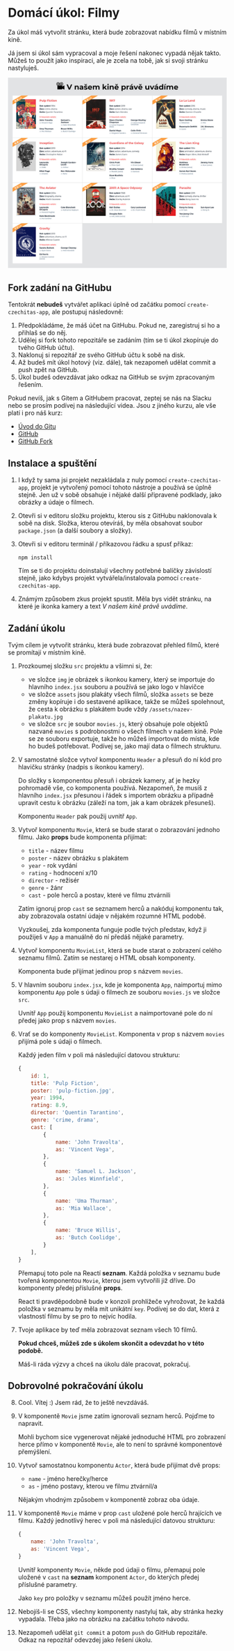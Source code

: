 # Domácí úkol: Filmy

Za úkol máš vytvořit stránku, která bude zobrazovat nabídku filmů v místním kině.

Já jsem si úkol sám vypracoval a moje řešení nakonec vypadá nějak takto. Můžeš to použít jako inspiraci, ale je zcela na tobě, jak si svoji stránku nastyluješ.

![Ukázka možného výsledku](ukazka-vysledku.jpg)


## Fork zadání na GitHubu

Tentokrát **nebudeš** vytvářet aplikaci úplně od začátku pomocí `create-czechitas-app`, ale postupuj následovně:

1. Předpokládáme, že máš účet na GitHubu. Pokud ne, zaregistruj si ho a přihlaš se do něj.
2. Udělej si fork tohoto repozitáře se zadáním (tím se ti úkol zkopíruje do tvého GitHub účtu).
3. Naklonuj si repozitář ze svého GitHub účtu k sobě na disk.
4. Až budeš mít úkol hotový (viz. dále), tak nezapomeň udělat commit a push zpět na GitHub.
5. Úkol budeš odevzdávat jako odkaz na GitHub se svým zpracovaným řešením.

Pokud nevíš, jak s Gitem a GitHubem pracovat, zeptej se nás na Slacku nebo se prosím podívej na následující videa. Jsou z jiného kurzu, ale vše platí i pro náš kurz:

* [Úvod do Gitu](https://www.youtube.com/watch?v=hda4-ngFEWM)
* [GitHub](https://www.youtube.com/watch?v=JLzWjJjsLz8)
* [GitHub Fork](https://www.youtube.com/watch?v=K7rE3jRCjD4)


## Instalace a spuštění

1. I když ty sama jsi projekt nezakládala z nuly pomocí `create-czechitas-app`, projekt je vytvořený pomocí tohoto nástroje a používá se úplně stejně. Jen už v sobě obsahuje i nějaké další připravené podklady, jako obrázky a údaje o filmech.

2. Otevři si v editoru složku projektu, kterou sis z GitHubu naklonovala k sobě na disk. Složka, kterou otevíráš, by měla obsahovat soubor `package.json` (a další soubory a složky).

3. Otevři si v editoru terminál / příkazovou řádku a spusť příkaz:

	```
	npm install
	```

	Tím se ti do projektu doinstalují všechny potřebné balíčky závislostí stejně, jako kdybys projekt vytvářela/instalovala pomocí `create-czechitas-app`.

4. Známým způsobem zkus projekt spustit. Měla bys vidět stránku, na které je ikonka kamery a text *V našem kině právě uvádíme*.


## Zadání úkolu

Tvým cílem je vytvořit stránku, která bude zobrazovat přehled filmů, které se promítají v místním kině.

1. Prozkoumej složku `src` projektu a všimni si, že:
	- ve složce `img` je obrázek s ikonkou kamery, který se importuje do hlavního `index.jsx` souboru a používá se jako logo v hlavičce
	- ve složce `assets` jsou plakáty všech filmů, složka `assets` se beze změny kopíruje i do sestavené aplikace, takže se můžeš spolehnout, že cesta k obrázku s plakátem bude vždy `/assets/nazev-plakatu.jpg`
	- ve složce `src` je soubor `movies.js`, který obsahuje pole objektů nazvané `movies` s podrobnostmi o všech filmech v našem kině. Pole se ze souboru exportuje, takže ho můžeš importovat do místa, kde ho budeš potřebovat. Podívej se, jako mají data o filmech strukturu.

2. V samostatné složce vytvoř komponentu `Header` a přesuň do ní kód pro hlavičku stránky (nadpis s ikonkou kamery).

	Do složky s komponentou přesuň i obrázek kamery, ať je hezky pohromadě vše, co komponenta používá. Nezapomeň, že musíš z hlavního `index.jsx` přesunou i řádek s importem obrázku a případně upravit cestu k obrázku (záleží na tom, jak a kam obrázek přesuneš).

	Komponentu `Header` pak použij uvnitř `App`.

3. Vytvoř komponentu `Movie`, která se bude starat o zobrazování jednoho filmu. Jako **props** bude komponenta přijímat:
	- `title` - název filmu
	- `poster` - název obrázku s plakátem
	- `year` - rok vydání
	- `rating` - hodnocení x/10
	- `director` - režisér
	- `genre` - žánr
	- `cast` - pole herců a postav, které ve filmu ztvárnili

	Zatím ignoruj prop `cast` se seznamem herců a nakóduj komponentu tak, aby zobrazovala ostatní údaje v nějakém rozumné HTML podobě.

	Vyzkoušej, zda komponenta funguje podle tvých představ, když ji použiješ v `App` a manuálně do ní předáš nějaké parametry.

4. Vytvoř komponentu `MovieList`, která se bude starat o zobrazení celého seznamu filmů. Zatím se nestarej o HTML obsah komponenty.

	Komponenta bude přijímat jedinou prop s názvem `movies`.

5. V hlavním souboru `index.jsx`, kde je komponenta `App`, naimportuj mimo komponentu `App` pole s údaji o filmech ze souboru `movies.js` ve složce `src`.

	Uvnitř `App` použij komponentu `MovieList` a naimportované pole do ní předej jako prop s názvem `movies`.

6. Vrať se do komponenty `MovieList`. Komponenta v prop s názvem `movies` přijímá pole s údaji o filmech.

	Každý jeden film v poli má následující datovou strukturu:

	```js
	{
		id: 1,
		title: 'Pulp Fiction',
		poster: 'pulp-fiction.jpg',
		year: 1994,
		rating: 8.9,
		director: 'Quentin Tarantino',
		genre: 'crime, drama',
		cast: [
			{
				name: 'John Travolta',
				as: 'Vincent Vega',
			},
			{
				name: 'Samuel L. Jackson',
				as: 'Jules Winnfield',
			},
			{
				name: 'Uma Thurman',
				as: 'Mia Wallace',
			},
			{
				name: 'Bruce Willis',
				as: 'Butch Coolidge',
			}
		],
	}
	```

	Přemapuj toto pole na Reactí **seznam**. Každá položka v seznamu bude tvořená komponentou `Movie`, kterou jsem vytvořili již dříve. Do komponenty předej příslušné **props**.

	React ti pravděpodobně bude v konzoli prohlížeče vyhrožovat, že každá položka v seznamu by měla mít unikátní `key`. Podívej se do dat, která z vlastností filmu by se pro to nejvíc hodila.

7. Tvoje aplikace by teď měla zobrazovat seznam všech 10 filmů.

	**Pokud chceš, můžeš zde s úkolem skončit a odevzdat ho v této podobě.**

	Máš-li ráda výzvy a chceš na úkolu dále pracovat, pokračuj.


## Dobrovolné pokračování úkolu

8. Cool. Vítej :) Jsem rád, že to ještě nevzdáváš.

9. V komponentě `Movie` jsme zatím ignorovali seznam herců. Pojďme to napravit.

	Mohli bychom sice vygenerovat nějaké jednoduché HTML pro zobrazení herce přímo v komponentě `Movie`, ale to není to správné komponentové přemýšlení.

10. Vytvoř samostatnou komponentu `Actor`, která bude přijímat dvě props:
	- `name` - jméno herečky/herce
	- `as` - jméno postavy, kterou ve filmu ztvárnil/a

	Nějakým vhodným způsobem v komponentě zobraz oba údaje.

11. V komponentě `Movie` máme v prop `cast` uložené pole herců hrajících ve filmu. Každý jednotlivý herec v poli má následující datovou strukturu:

	```js
	{
		name: 'John Travolta',
		as: 'Vincent Vega',
	}
	```

	Uvnitř komponenty `Movie`, někde pod údaji o filmu, přemapuj pole uložené v `cast` na **seznam** komponent `Actor`, do kterých předej příslušné parametry.

	Jako `key` pro položky v seznamu můžeš použít jméno herce.

12. Nebojíš-li se CSS, všechny komponenty nastyluj tak, aby stránka hezky vypadala. Třeba jako na obrázku na začátku tohoto návodu.

13. Nezapomeň udělat `git commit` a potom `push` do GitHub repozitáře. Odkaz na repozitář odevzdej jako řešení úkolu.

